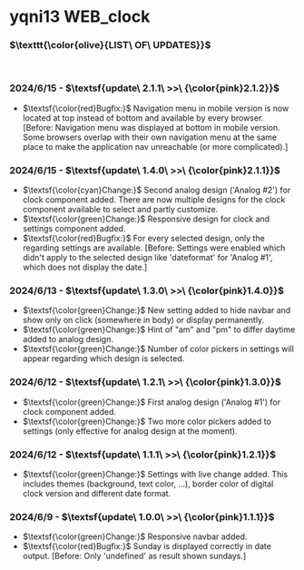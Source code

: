 # yqni13 WEB_clock

### $\texttt{\color{olive}{LIST\ OF\ UPDATES}}$

<br>

### 2024/6/15 - $\textsf{update\ 2.1.1\ >>\ {\color{pink}2.1.2}}$

- $\textsf{\color{red}Bugfix:}$ Navigation menu in mobile version is now located at top instead of bottom and available by every browser. [Before: Navigation menu was displayed at bottom in mobile version. Some browsers overlap with their own navigation menu at the same place to make the application nav unreachable (or more complicated).]

### 2024/6/15 - $\textsf{update\ 1.4.0\ >>\ {\color{pink}2.1.1}}$

- $\textsf{\color{cyan}Change:}$ Second analog design ('Analog #2') for clock component added. There are now multiple designs for the clock component available to select and partly customize.
- $\textsf{\color{green}Change:}$ Responsive design for clock and settings component added.
- $\textsf{\color{red}Bugfix:}$ For every selected design, only the regarding settings are available. [Before: Settings were enabled which didn't apply to the selected design like 'dateformat' for 'Analog #1', which does not display the date.]

### 2024/6/13 - $\textsf{update\ 1.3.0\ >>\ {\color{pink}1.4.0}}$

- $\textsf{\color{green}Change:}$ New setting added to hide navbar and show only on click (somewhere in body) or display permanently.
- $\textsf{\color{green}Change:}$ Hint of "am" and "pm" to differ daytime added to analog design.
- $\textsf{\color{green}Change:}$ Number of color pickers in settings will appear regarding which design is selected.

### 2024/6/12 - $\textsf{update\ 1.2.1\ >>\ {\color{pink}1.3.0}}$

- $\textsf{\color{green}Change:}$ First analog design ('Analog #1') for clock component added.
- $\textsf{\color{green}Change:}$ Two more color pickers added to settings (only effective for analog design at the moment).

### 2024/6/12 - $\textsf{update\ 1.1.1\ >>\ {\color{pink}1.2.1}}$

- $\textsf{\color{green}Change:}$ Settings with live change added. This includes themes (background, text color, ...), border color of digital clock version and different date format.

### 2024/6/9 - $\textsf{update\ 1.0.0\ >>\ {\color{pink}1.1.1}}$

- $\textsf{\color{green}Change:}$ Responsive navbar added.
- $\textsf{\color{red}Bugfix:}$ Sunday is displayed correctly in date output. [Before: Only 'undefined' as result shown sundays.]